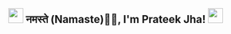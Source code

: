 <h2><img src="https://slackmojis.com/emojis/92966-1216435614229073941/download" width="30"/> नमस्ते (Namaste)🙏🏻, I'm Prateek Jha! <img src="https://cdn.discordapp.com/emojis/797439202161066014.gif?size=96&quality=lossless" width="30"></h2>

<!--
**PrateekJha-git/PrateekJha-git** is a ✨ _special_ ✨ repository because its `README.md` (this file) appears on your GitHub profile.

Here are some ideas to get you started:

- 🔭 I’m currently working on ...
- 🌱 I’m currently learning ...
- 👯 I’m looking to collaborate on ...
- 🤔 I’m looking for help with ...
- 💬 Ask me about ...
- 📫 How to reach me: ...
- 😄 Pronouns: ...
- ⚡ Fun fact: ...
-->
